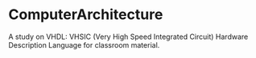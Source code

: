 # ComputerArchitecture
A study on VHDL: VHSIC (Very High Speed Integrated Circuit) Hardware Description Language for classroom material.

